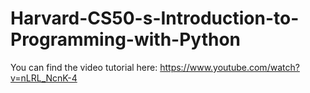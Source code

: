 ﻿# Harvard-CS50-s-Introduction-to-Programming-with-Python
You can find the video tutorial here: https://www.youtube.com/watch?v=nLRL_NcnK-4
